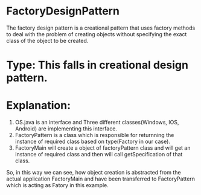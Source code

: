 # FactoryDesignPattern

The factory design pattern is a creational pattern that uses factory methods to deal with the problem of creating objects without specifying the exact class of the object to be created.

# Type: This falls in creational design pattern. 

# Explanation:
  1. OS.java is an interface and Three different classes(Windows, IOS, Android) are implementing this interface.
  2. FactoryPattern is a class which is responsible for returnning the instance of required class based on type(Factory in our case).
  3. FactoryMain will create a object of factoryPattern class and will get an instance of required class and then will call getSpecification of that class.

So, in this way we can see, how object creation is abstracted from the actual application FactoryMain and have been transferred to FactoryPattern which is acting as Fatory in this example.
